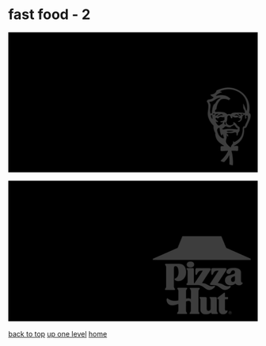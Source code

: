 # fast food - 2
[![colonel_sanders_kfc.png](/terminal/grey%20on%20black/little/fast%20food/colonel_sanders_kfc.png "colonel_sanders_kfc.png")](https://raw.githubusercontent.com/buckmanc/wallpapers/main/terminal/grey%20on%20black/little/fast%20food/colonel_sanders_kfc.png)

[![pizza_hut_1967_1999.png](/terminal/grey%20on%20black/little/fast%20food/pizza_hut_1967_1999.png "pizza_hut_1967_1999.png")](https://raw.githubusercontent.com/buckmanc/wallpapers/main/terminal/grey%20on%20black/little/fast%20food/pizza_hut_1967_1999.png)



[back to top](#)
[up one level](/terminal/grey%20on%20black/little/README.MD)
[home](/)
